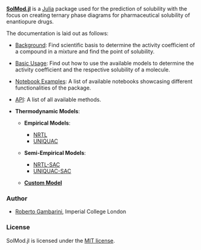 [**SolMod.jl**](https://github.com/RGambarini/SolMod.jl) is a [Julia](http://julialang.org) package used for the prediction of solubility with the focus on creating ternary phase diagrams for pharmaceutical solubility of enantiopure drugs.

The documentation is laid out as follows:

- [Background](https://rgambarini.github.io/SolMod.jl/dev/background/): Find scientific basis to determine the activity coefficient of a compound in a mixture and find the point of solubility.  
  
- [Basic Usage](https://rgambarini.github.io/SolMod.jl/dev/basic_usage/): Find out how to use the available models to determine the activity coefficient and the respective solubility of a molecule.

- [Notebook Examples](https://rgambarini.github.io/SolMod.jl/dev/notebook_examples/): A list of available notebooks showcasing different functionalities of the package.
  
- [API](https://rgambarini.github.io/SolMod.jl/dev/api/): A list of all available methods.

- **Thermodynamic Models**:

  - **Empirical Models**:
  
      - [NRTL](https://rgambarini.github.io/SolMod.jl/dev/AvailableModels/NRTL/)
      - [UNIQUAC](https://rgambarini.github.io/SolMod.jl/dev/AvailableModels/UNIQUAC/)

  - **Semi-Empirical Models**:

      - [NRTL-SAC](https://rgambarini.github.io/SolMod.jl/dev/AvailableModels/NRTL-SAC/)
      - [UNIQUAC-SAC](https://rgambarini.github.io/SolMod.jl/dev/AvailableModels/UNIQUAC-SAC/)

  - [**Custom Model**](https://rgambarini.github.io/SolMod.jl/dev/AvailableModels/CustomModels/)

### Author

- [Roberto Gambarini](mailto:rag21@imperial.ac.uk), Imperial College London

### License

SolMod.jl is licensed under the [MIT license](https://github.com/RGambarini/SolMod.jl/blob/main/LICENSE).
